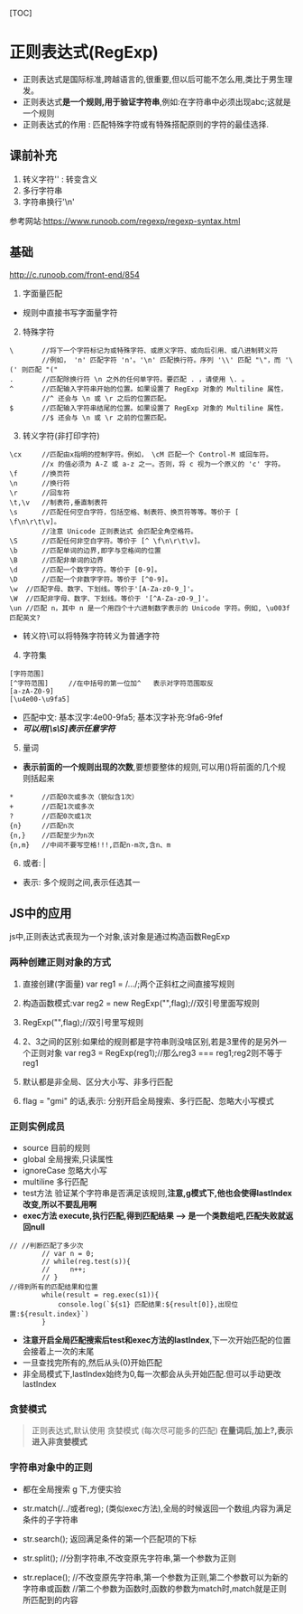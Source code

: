 [TOC]

# 正则表达式(RegExp)

- 正则表达式是国际标准,跨越语言的,很重要,但以后可能不怎么用,类比于男生理发。
- 正则表达式**是一个规则,用于验证字符串**,例如:在字符串中必须出现abc;这就是一个规则
- 正则表达式的作用 : 匹配特殊字符或有特殊搭配原则的字符的最佳选择.


## 课前补充

1. 转义字符'\'  :   转变含义
2. 多行字符串
3. 字符串换行'\n'

参考网站:https://www.runoob.com/regexp/regexp-syntax.html

## 基础
http://c.runoob.com/front-end/854

1. 字面量匹配
- 规则中直接书写字面量字符

2. 特殊字符
```
\	    //将下一个字符标记为或特殊字符、或原义字符、或向后引用、或八进制转义符
        //例如， 'n' 匹配字符 'n'。'\n' 匹配换行符。序列 '\\' 匹配 "\"，而 '\(' 则匹配 "("
.       //匹配除换行符 \n 之外的任何单字符。要匹配 . ，请使用 \. 。
^       //匹配输入字符串开始的位置。如果设置了 RegExp 对象的 Multiline 属性，
        //^ 还会与 \n 或 \r 之后的位置匹配。
$       //匹配输入字符串结尾的位置。如果设置了 RegExp 对象的 Multiline 属性，
        //$ 还会与 \n 或 \r 之前的位置匹配。
```

3. 转义字符(非打印字符)
```
\cx     //匹配由x指明的控制字符。例如， \cM 匹配一个 Control-M 或回车符。
        //x 的值必须为 A-Z 或 a-z 之一。否则，将 c 视为一个原义的 'c' 字符。
\f      //换页符
\n      //换行符
\r      //回车符
\t,\v   //制表符,垂直制表符
\s      //匹配任何空白字符，包括空格、制表符、换页符等等。等价于 [ \f\n\r\t\v]。
        //注意 Unicode 正则表达式 会匹配全角空格符。
\S      //匹配任何非空白字符。等价于 [^ \f\n\r\t\v]。
\b      //匹配单词的边界,即字与空格间的位置
\B      //匹配非单词的边界
\d      //匹配一个数字字符。等价于 [0-9]。
\D      //匹配一个非数字字符。等价于 [^0-9]。
\w	//匹配字母、数字、下划线。等价于'[A-Za-z0-9_]'。
\W	//匹配非字母、数字、下划线。等价于 '[^A-Za-z0-9_]'。
\un	//匹配 n，其中 n 是一个用四个十六进制数字表示的 Unicode 字符。例如, \u003f  匹配英文?
```

- 转义符\可以将特殊字符转义为普通字符

4. 字符集
```
[字符范围]
[^字符范围]     //在中括号的第一位加^   表示对字符范围取反
[a-zA-Z0-9]
[\u4e00-\u9fa5]
```
- 匹配中文: 基本汉字:4e00-9fa5; 基本汉字补充:9fa6-9fef
- ***可以用[\s\S]表示任意字符***

5. 量词
- **表示前面的一个规则出现的次数**,要想要整体的规则,可以用()将前面的几个规则括起来

```
*       //匹配0次或多次（貌似含1次）
+       //匹配1次或多次
?       //匹配0次或1次
{n}     //匹配n次     
{n,}    //匹配至少为n次
{n,m}   //中间不要写空格!!!,匹配n-m次,含n、m
```

6. 或者:    |   
- 表示: 多个规则之间,表示任选其一


## JS中的应用

js中,正则表达式表现为一个对象,该对象是通过构造函数RegExp

### 两种创建正则对象的方式

1. 直接创建(字面量)
var reg1 = /.../;两个正斜杠之间直接写规则

2. 构造函数模式:var reg2 = new RegExp("",flag);//双引号里面写规则

3. RegExp("",flag);//双引号里写规则

4. 2、3之间的区别:如果给的规则都是字符串则没啥区别,若是3里传的是另外一个正则对象
var reg3 = RegExp(reg1);//那么reg3 === reg1;reg2则不等于reg1

5. 默认都是非全局、区分大小写、非多行匹配

6. flag = "gmi" 的话,表示: 分别开启全局搜索、多行匹配、忽略大小写模式


### 正则实例成员
- source        目前的规则
- global        全局搜索,只读属性
- ignoreCase    忽略大小写
- multiline     多行匹配
- test方法      验证某个字符串是否满足该规则,**注意,g模式下,他也会使得lastIndex改变,所以不要乱用啊**
- **exec方法      execute,执行匹配,得到匹配结果 --> 是一个类数组吧,匹配失败就返回null**

```
// //判断匹配了多少次
        // var n = 0;
        // while(reg.test(s)){
        //     n++;
        // }
//得到所有的匹配结果和位置
        while(result = reg.exec(s1)){
            console.log(`${s1} 匹配结果:${result[0]},出现位置:${result.index}`)
        }
```


- **注意开启全局匹配搜索后test和exec方法的lastIndex**,下一次开始匹配的位置会接着上一次的末尾
- 一旦查找完所有的,然后从头(0)开始匹配
- 非全局模式下,lastIndex始终为0,每一次都会从头开始匹配.但可以手动更改lastIndex


### 贪婪模式
> 正则表达式,默认使用 贪婪模式 (每次尽可能多的匹配)
> **在量词后,加上?,表示进入非贪婪模式**


### 字符串对象中的正则

- 都在全局搜索 g 下,方便实验

- str.match(/../或者reg);   (类似exec方法),全局的时候返回一个数组,内容为满足条件的子字符串
- str.search();             返回满足条件的第一个匹配项的下标
- str.split();              //分割字符串,不改变原先字符串,第一个参数为正则
- str.replace();            //不改变原先字符串,第一个参数为正则,第二个参数可以为新的字符串或函数
                    //第二个参数为函数时,函数的参数为match时,match就是正则所匹配到的内容

